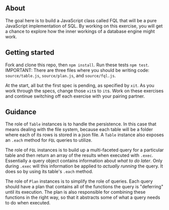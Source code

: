 ## About

The goal here is to build a JavaScript class called FQL that will be a pure JavaScript implementation of SQL.  By working on this exercise, you will get a chance to explore how the inner workings of a database engine might work.

## Getting started

Fork and clone this repo, then `npm install`. Run these tests `npm test`. IMPORTANT: There are three files where you should be writing code: `source/table.js`, `source/plan.js`, and `source/fql.js`.

At the start, all but the first spec is pending, as specified by `xit`. As you work through the specs, change those `xit`s to `it`s. Work on these exercises and continue switching off each exercise with your pairing partner.

## Guidance

The role of `Table` instances is to handle the persistence. In this case that means dealing with the file system, because each table will be a folder where each of its rows is stored in a json file. A `Table` instance also exposes an `.each` method for `FQL` queries to utilize.

The role of `FQL` instances is to build up a multi-faceted query for a particular table and then return an array of the results when executed with `.exec`. Essentially a query object contains information about *what to do later*. Only during `.exec` will this information be applied to *actually running* the query. It does so by using its table's `.each` method.

The role of `Plan` instances is to simplify the role of queries. Each query should have a plan that contains all of the functions the query is "deferring" until its execution. The plan is also responsible for combining these functions in the right way, so that it abstracts some of what a query needs to do when executed.